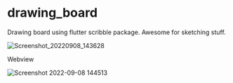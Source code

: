 # drawing_board

Drawing board using flutter scribble package. Awesome for sketching stuff.

![Screenshot_20220908_143628](https://user-images.githubusercontent.com/53033498/189089196-6bfd33df-a68d-4b56-85e5-8ba8d8871bdb.png)

Webview 

![Screenshot 2022-09-08 144513](https://user-images.githubusercontent.com/53033498/189091171-3a135795-360e-4e68-8fde-ba470868a289.png)


